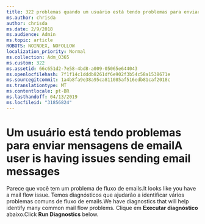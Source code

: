 ```yaml
---
title: 322 problemas quando um usuário está tendo problemas para enviar
ms.author: chrisda
author: chrisda
ms.date: 2/9/2018
ms.audience: Admin
ms.topic: article
ROBOTS: NOINDEX, NOFOLLOW
localization_priority: Normal
ms.collection: Adm_O365
ms.custom: 322
ms.assetid: 66c651d2-7e58-4bd8-a009-05065e644043
ms.openlocfilehash: 7f1f14c1dddb8261df6e902f3b54c58a1538671e
ms.sourcegitcommit: 1a4b8fa9e38a95ca811085af516edb81caf2018c
ms.translationtype: MT
ms.contentlocale: pt-BR
ms.lasthandoff: 04/13/2019
ms.locfileid: "31856824"
---
```

# <a name="a-user-is-having-issues-sending-email-messages"></a><span data-ttu-id="a91c3-102">Um usuário está tendo problemas para enviar mensagens de email</span><span class="sxs-lookup"><span data-stu-id="a91c3-102">A user is having issues sending email messages</span></span>

<span data-ttu-id="a91c3-103">Parece que você tem um problema de fluxo de emails.</span><span class="sxs-lookup"><span data-stu-id="a91c3-103">It looks like you have a mail flow issue.</span></span> <span data-ttu-id="a91c3-104">Temos diagnósticos que ajudarão a identificar vários problemas comuns de fluxo de emails.</span><span class="sxs-lookup"><span data-stu-id="a91c3-104">We have diagnostics that will help identify many common mail flow problems.</span></span> <span data-ttu-id="a91c3-105">Clique em **Executar diagnóstico** abaixo.</span><span class="sxs-lookup"><span data-stu-id="a91c3-105">Click **Run Diagnostics** below.</span></span>
